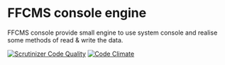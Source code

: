 # FFCMS console engine
FFCMS console provide small engine to use system console and realise some methods of read & write the data.

[![Scrutinizer Code Quality](https://scrutinizer-ci.com/g/phpffcms/ffcms-console/badges/quality-score.png?b=master)](https://scrutinizer-ci.com/g/phpffcms/ffcms-console/?branch=master)
[![Code Climate](https://codeclimate.com/github/phpffcms/ffcms-console/badges/gpa.svg)](https://codeclimate.com/github/phpffcms/ffcms-console)
